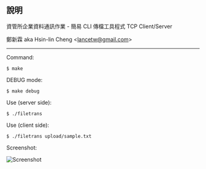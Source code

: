 說明
--------
資管所企業資料通訊作業 - 簡易 CLI 傳檔工具程式 TCP Client/Server

鄭新霖 aka Hsin-lin Cheng <<lancetw@gmail.com>>

- - - - 

Command:

    $ make

DEBUG mode:

    $ make debug
    
Use (server side):

    $ ./filetrans
    
Use (client side):

    $ ./filetrans upload/sample.txt
    
Screenshot:

![Screenshot](http://i.imgur.com/5gHLh.png "Screenshot")

